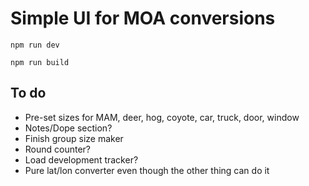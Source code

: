 # Simple UI for MOA conversions

`npm run dev`

`npm run build`

## To do

- Pre-set sizes for MAM, deer, hog, coyote, car, truck, door, window
- Notes/Dope section?
- Finish group size maker
- Round counter?
- Load development tracker?
- Pure lat/lon converter even though the other thing can do it